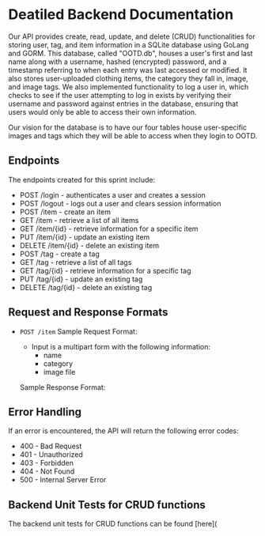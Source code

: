 # Deatiled Backend Documentation

Our API provides create, read, update, and delete (CRUD) functionalities for storing user, tag, and item information in a SQLite database using GoLang and GORM. This database, called "OOTD.db", houses a user's first and last name along with a username, hashed (encrypted) password, and a timestamp referring to when each entry was last accessed or modified. It also stores user-uploaded clothing items, the category they fall in, image, and image tags. We also implemented functionality to log a user in, which checks to see if the user attempting to log in exists by verifying their username and password against entries in the database, ensuring that users would only be able to access their own information.

Our vision for the database is to have our four tables house user-specific images and tags which they will be able to access when they login to OOTD.

## Endpoints

The endpoints created for this sprint include:

- POST /login - authenticates a user and creates a session
- POST /logout - logs out a user and clears session information
- POST /item - create an item
- GET /item - retrieve a list of all items
- GET /item/{id} - retrieve information for a specific item
- PUT /item/{id} - update an existing item
- DELETE /item/{id} - delete an existing item
- POST /tag - create a tag
- GET /tag - retrieve a list of all tags
- GET /tag/{id} - retrieve information for a specific tag
- PUT /tag/{id} - update an existing tag
- DELETE /tag/{id} - delete an existing tag

## Request and Response Formats
- `POST /item` 
 Sample Request Format:
  - Input is a multipart form with the following information:
    - name
    - category
    - image file
    
  Sample Response Format:
  


## Error Handling

If an error is encountered, the API will return the following error codes:
- 400 - Bad Request
- 401 - Unauthorized
- 403 - Forbidden
- 404 - Not Found
- 500 - Internal Server Error

## Backend Unit Tests for CRUD functions

The backend unit tests for CRUD functions can be found [here](
